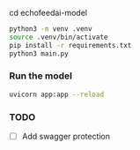 cd echofeedai-model

```bash
python3 -m venv .venv
source .venv/bin/activate
pip install -r requirements.txt
python3 main.py
```

### Run the model

```bash
uvicorn app:app --reload
```

### TODO

- [ ] Add swagger protection
